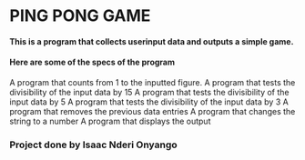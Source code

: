 # PING PONG GAME

#### This is a program that collects userinput data and outputs a simple game.

#### Here are some of the specs of the program
A program that counts from 1 to the inputted figure.
A program that tests the divisibility of the input data by 15
A program that tests the divisibility of the input data by 5 
A program that tests the divisibility of the input data by 3
A program that removes the previous data entries
A program that changes the string to a number
A program that displays the output

### Project done by Isaac Nderi Onyango
